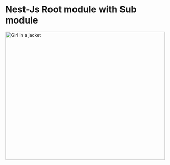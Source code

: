# Nest-Js Root module with Sub module
<img src="https://docs.nestjs.com/assets/Modules_1.png" alt="Girl in a jacket" width="500" height="400">
